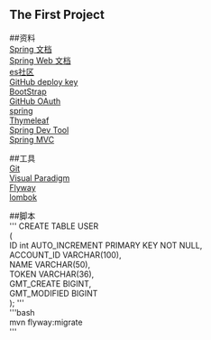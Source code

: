 ## The First Project
##资料<br>
[Spring 文档](https://spring.io/guides)  
[Spring Web 文档](https://spring.io/guides/gs/serving-web-content)  
[es社区](https://elasticsearch.cn/explore)  
[GitHub deploy key](https://developer.github.com/v3/guides/managing-deploy-keys/#deploy-keys)  
[BootStrap](v3.bootcss.com)  
[GitHub OAuth](https://developer.github.com/apps/building-oauth-apps/creating-an-oauth-app/)  
[spring](https://docs.spring.io/spring-boot/docs/2.0.0.RC1/reference/htmlsingle/#boot-features-embedded-database-support)  
[Thymeleaf](https://www.thymeleaf.org/doc/tutorials/3.0/usingthymeleaf.html#setting-attribute-values)  
[Spring Dev Tool](https://docs.spring.io/spring-boot/docs/2.0.0.RC1/reference/htmlsingle/#using-boot-devtools)  
[Spring MVC](https://docs.spring.io/spring/docs/5.0.3.RELEASE/spring-framework-reference/web.html#mvc-config-interceptors)  


##工具<br>
[Git](https://git-scm.com/download)  
[Visual Paradigm](https://www.visual-paradigm.com/cn/)  
[Flyway](https://flywaydb.org/getstarted/firststeps/maven)  
[lombok](https://projectlombok.org/)  

##脚本  
'''
CREATE TABLE USER  
(  
    ID int AUTO_INCREMENT PRIMARY KEY NOT NULL,  
    ACCOUNT_ID VARCHAR(100),  
    NAME VARCHAR(50),  
    TOKEN VARCHAR(36),  
    GMT_CREATE BIGINT,  
    GMT_MODIFIED BIGINT  
);
'''  
'''bash  
mvn flyway:migrate  
'''